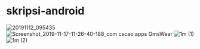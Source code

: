 # skripsi-android

![20191112_095435](https://user-images.githubusercontent.com/30855021/139363878-dc9ece39-aff6-48a9-829b-aef08a7f9a40.jpg)
![Screenshot_2019-11-17-11-26-40-188_com cscao apps GmsWear](https://user-images.githubusercontent.com/30855021/139363889-bd696d7c-609a-41f4-98d7-fe43d2301448.png)
![1m (1)](https://user-images.githubusercontent.com/30855021/139363893-c368f5ad-4f2d-442b-af3e-b7e6fe508f7d.jpeg)
![1m (2)](https://user-images.githubusercontent.com/30855021/139363897-af2d8fc8-b0c1-4b33-b861-4ba0d1969cd0.jpeg)
